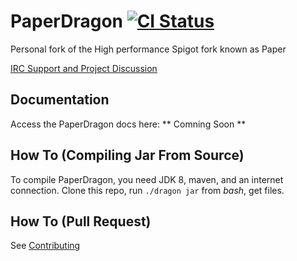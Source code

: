 PaperDragon [![CI Status](http://ci.destroystokyo.com/buildStatus/icon?job=PaperSpigot)](http://ci.destroystokyo.com/job/PaperSpigot/)
===========

Personal fork of the High performance Spigot fork known as Paper

[IRC Support and Project Discussion](https://irc.domnian.com/?ch=paperdragon)

Documentation
------
Access the PaperDragon docs here: ** Comning Soon **

How To (Compiling Jar From Source)
------
To compile PaperDragon, you need JDK 8, maven, and an internet connection.
Clone this repo, run `./dragon jar` from *bash*, get files.

How To (Pull Request)
------
See [Contributing](CONTRIBUTING.md)

